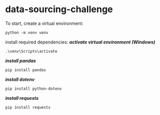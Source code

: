 # data-sourcing-challenge

To start, create a virtual environment:

```shell
python -m venv venv
```

install required dependencies:
**_activate virtual environment (Windows)_**

```shell
.\venv\Scripts\activate
```

**_install pandas_**

```shell
pip install pandas
```

**_install dotenv_**

```shell
pip install python-dotenv
```

**_install requests_**

```shell
pip install requests
```
